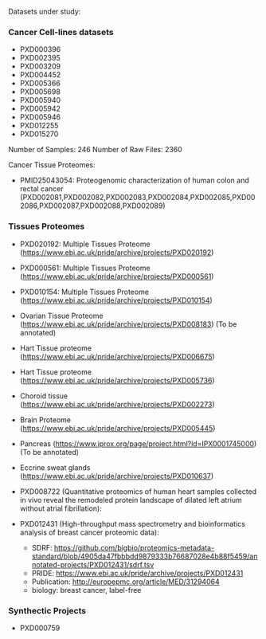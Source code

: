 Datasets under study:

### Cancer Cell-lines datasets

- PXD000396
- PXD002395
- PXD003209
- PXD004452
- PXD005366
- PXD005698
- PXD005940
- PXD005942
- PXD005946
- PXD012255
- PXD015270

Number of Samples: 246
Number of Raw Files: 2360

Cancer Tissue Proteomes:

- PMID25043054: Proteogenomic characterization of human colon and rectal cancer (PXD002081,PXD002082,PXD002083,PXD002084,PXD002085,PXD002086,PXD002087,PXD002088,PXD002089)


### Tissues Proteomes

- PXD020192: Multiple Tissues Proteome (https://www.ebi.ac.uk/pride/archive/projects/PXD020192)
- PXD000561: Multiple Tissues Proteome (https://www.ebi.ac.uk/pride/archive/projects/PXD000561)
- PXD010154: Multiple Tissues Proteome (https://www.ebi.ac.uk/pride/archive/projects/PXD010154)

- Ovarian Tissue Proteome (https://www.ebi.ac.uk/pride/archive/projects/PXD008183) (To be annotated)
- Hart Tissue proteome (https://www.ebi.ac.uk/pride/archive/projects/PXD006675)
- Hart Tissue proteome (https://www.ebi.ac.uk/pride/archive/projects/PXD005736)
- Choroid tissue (https://www.ebi.ac.uk/pride/archive/projects/PXD002273)
- Brain Proteome (https://www.ebi.ac.uk/pride/archive/projects/PXD005445)
- Pancreas (https://www.iprox.org/page/project.html?id=IPX0001745000) (To be annotated)
- Eccrine sweat glands (https://www.ebi.ac.uk/pride/archive/projects/PXD010637)
- PXD008722 (Quantitative proteomics of human heart samples collected in vivo reveal the remodeled protein landscape of dilated left atrium without atrial fibrillation):

- PXD012431 (High-throughput mass spectrometry and bioinformatics analysis of breast cancer proteomic data):
    - SDRF: https://github.com/bigbio/proteomics-metadata-standard/blob/4905da47fbbbdd9879333b76687028e4b88f5459/annotated-projects/PXD012431/sdrf.tsv
    - PRIDE: https://www.ebi.ac.uk/pride/archive/projects/PXD012431
    - Publication: http://europepmc.org/article/MED/31294064
    - biology: breast cancer, label-free

### Synthectic Projects

- PXD000759


